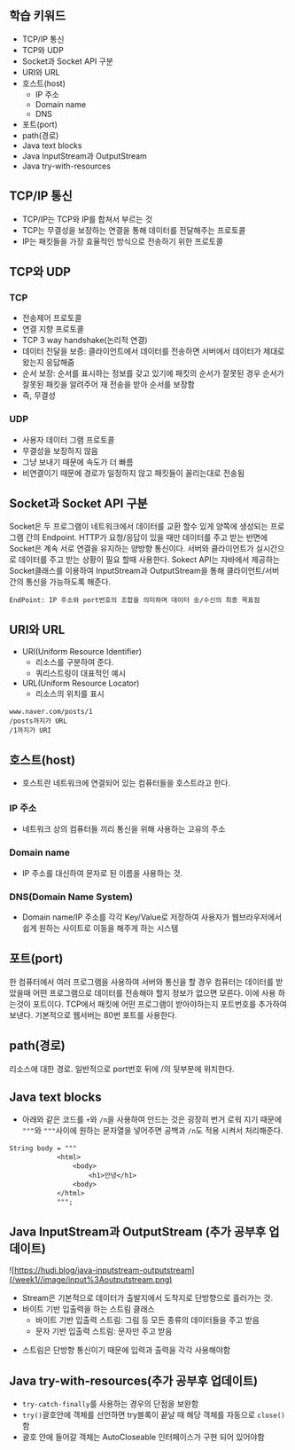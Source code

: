 ## 학습 키워드

- TCP/IP 통신
- TCP와 UDP
- Socket과 Socket API 구분
- URI와 URL
- 호스트(host)
  - IP 주소
  - Domain name
  - DNS
- 포트(port)
- path(경로)
- Java text blocks
- Java InputStream과 OutputStream
- Java try-with-resources

## TCP/IP 통신

- TCP/IP는 TCP와 IP를 합쳐서 부르는 것
- TCP는 무결성을 보장하는 연결을 통해 데이터를 전달해주는 프로토콜
- IP는 패킷들을 가장 효율적인 방식으로 전송하기 위한 프로토콜

## TCP와 UDP

### TCP

- 전송제어 프로토콜
- 연결 지향 프로토콜
- TCP 3 way handshake(논리적 연결)
- 데이터 전달을 보증: 클라이언트에서 데이터를 전송하면 서버에서 데이터가 제대로 왔는지 응답해줌
- 순서 보장: 순서를 표시하는 정보를 갖고 있기에 패킷의 순서가 잘못된 경우 순서가 잘못된 패킷을 알려주어 재 전송을 받아 순서를 보장함
- 즉, 무결성

### UDP

- 사용자 데이터 그램 프로토콜
- 무결성을 보장하지 않음
- 그냥 보내기 때문에 속도가 더 빠름
- 비연결이기 때문에 경로가 일정하지 않고 패킷들이 꼴리는대로 전송됨

## Socket과 Socket API 구분

Socket은 두 프로그램이 네트워크에서 데이터를 교환 할수 있게 양쪽에 생성되는 프로그램 간의 Endpoint. HTTP가 요청/응답이 있을 때만 데이터를 주고 받는 반면에 Socket은 계속 서로 연결을 유지하는 양방향 통신이다. 서버와 클라이언트가 실시간으로 데이터를 주고 받는 상황이 필요 할때 사용한다.
Sokect API는 자바에서 제공하는 Socket클래스를 이용하여 InputStream과 OutputStream을 통해 클라이언트/서버 간의 통신을 가능하도록 해준다.

```
EndPoint: IP 주소와 port번호의 조합을 의미하며 데이터 송/수신의 최종 목표점
```

## URI와 URL

- URI(Uniform Resource Identifier)
  - 리소스를 구분하여 준다.
  - 쿼리스트링이 대표적인 예시
- URL(Uniform Resource Locator)
  - 리소스의 위치를 표시

```
www.naver.com/posts/1
/posts까지가 URL
/1까지가 URI
```

## 호스트(host)

- 호스트란 네트워크에 연결되어 있는 컴퓨터들을 호스트라고 한다.

### IP 주소

- 네트워크 상의 컴퓨터들 끼리 통신을 위해 사용하는 고유의 주소

### Domain name

- IP 주소를 대신하여 문자로 된 이름을 사용하는 것.

### DNS(Domain Name System)

- Domain name/IP 주소를 각각 Key/Value로 저장하여 사용자가 웹브라우저에서 쉽게 원하는 사이트로 이동을 해주게 하는 시스템

## 포트(port)

한 컴퓨터에서 여러 프로그램을 사용하여 서버와 통신을 할 경우 컴퓨터는 데이터를 받았을때 어떤 프로그램으로 데이터를 전송해야 할지 정보가 없으면 모른다. 이에 사용 하는것이 포트이다. TCP에서 패킷에 어떤 프로그램이 받아야하는지 포트번호를 추가하여 보낸다.
기본적으로 웹서버는 80번 포트를 사용한다.

## path(경로)

리소스에 대한 경로. 일반적으로 port번호 뒤에 /의 뒷부분에 위치한다.

## Java text blocks

- 아래와 같은 코드를 `+`와 `/n`을 사용하여 만드는 것은 굉장히 번거 로워 지기 때문에 `"""`와 `"""`사이에 원하는 문자열을 넣어주면 공백과 `/n`도 적용 시켜서 처리해준다.

```
String body = """
            <html>
                <body>
                    <h1>안녕</h1>
                <body>
            </html>
            """;
```

## Java InputStream과 OutputStream (추가 공부후 업데이트)

![https://hudi.blog/java-inputstream-outputstream](/week1//image/input%3Aoutputstream.png)

- Stream은 기본적으로 데이터가 출발지에서 도착지로 단방향으로 흘러가는 것.
- 바이트 기반 입출력을 하는 스트림 클래스
  - 바이트 기반 입출력 스트림: 그림 등 모든 종류의 데이터들을 주고 받음
  - 문자 기반 입출력 스트림: 문자만 주고 받음

* 스트림은 단방향 통신이기 때문에 입력과 출력을 각각 사용해야함

## Java try-with-resources(추가 공부후 업데이트)

- `try-catch-finally`를 사용하는 경우의 단점을 보완함
- `try()`괄호안에 객체를 선언하면 try블록이 끝날 때 해당 객체를 자동으로 `close()` 함
- 괄호 안에 들어갈 객체는 AutoCloseable 인터페이스가 구현 되어 있어야함
